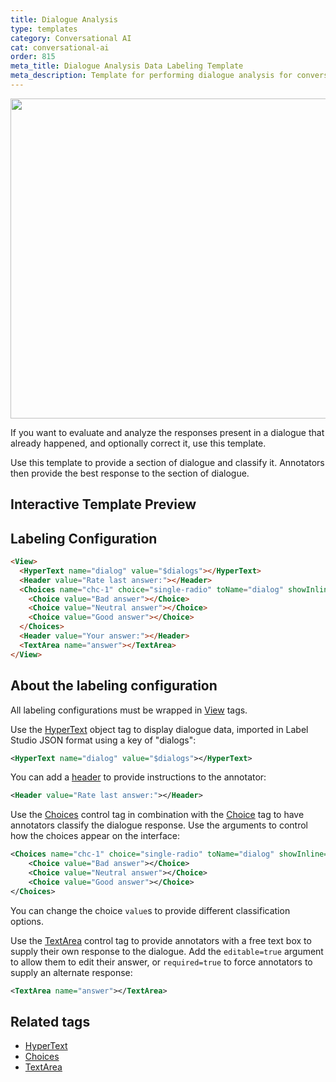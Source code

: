 ```yaml
---
title: Dialogue Analysis
type: templates
category: Conversational AI
cat: conversational-ai
order: 815
meta_title: Dialogue Analysis Data Labeling Template
meta_description: Template for performing dialogue analysis for conversational AI use cases with Label Studio for your machine learning and data science projects.
---
```


<img src="/images/templates-misc/dialogue-analysis.png" alt="" class="gif-border" width="600px" height="512px" />

If you want to evaluate and analyze the responses present in a dialogue that already happened, and optionally correct it, use this template. 

Use this template to provide a section of dialogue and classify it. Annotators then provide the best response to the section of dialogue. 

## Interactive Template Preview

<div id="main-preview"></div>


## Labeling Configuration 

```html
<View>
  <HyperText name="dialog" value="$dialogs"></HyperText>
  <Header value="Rate last answer:"></Header>
  <Choices name="chc-1" choice="single-radio" toName="dialog" showInline="true">
    <Choice value="Bad answer"></Choice>
    <Choice value="Neutral answer"></Choice>
    <Choice value="Good answer"></Choice>
  </Choices>
  <Header value="Your answer:"></Header>
  <TextArea name="answer"></TextArea>
</View>
```

## About the labeling configuration

All labeling configurations must be wrapped in [View](/tags/view.html) tags.

Use the [HyperText](/tags/hypertext.html) object tag to display dialogue data, imported in Label Studio JSON format using a key of "dialogs":
```xml
<HyperText name="dialog" value="$dialogs"></HyperText>
```

You can add a [header](/tags/header.html) to provide instructions to the annotator:
```xml
<Header value="Rate last answer:"></Header>
```

Use the [Choices](/tags/choices.html) control tag in combination with the [Choice](/tags/choice.html) tag to have annotators classify the dialogue response. Use the arguments to control how the choices appear on the interface:
```xml
<Choices name="chc-1" choice="single-radio" toName="dialog" showInline="true">
    <Choice value="Bad answer"></Choice>
    <Choice value="Neutral answer"></Choice>
    <Choice value="Good answer"></Choice>
</Choices>
```
You can change the choice `value`s to provide different classification options. 

Use the [TextArea](/tags/textarea.html) control tag to provide annotators with a free text box to supply their own response to the dialogue. Add the `editable=true` argument to allow them 
    to edit their answer, or `required=true` to force annotators to supply an alternate response:
```xml
<TextArea name="answer"></TextArea>
```


## Related tags

- [HyperText](/tags/hypertext.html)
- [Choices](/tags/choices.html)
- [TextArea](/tags/textarea.html)